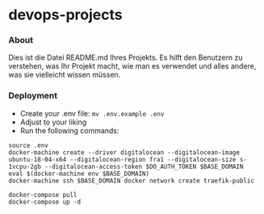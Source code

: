 devops-projects
===============

### About

Dies ist die Datei README.md Ihres Projekts. Es hilft den Benutzern zu verstehen, was Ihr
Projekt macht, wie man es verwendet und alles andere, was sie vielleicht wissen müssen.

### Deployment
* Create your .env file: `mv .env.example .env`
* Adjust to your liking
* Run the following commands:
```
source .env
docker-machine create --driver digitalocean --digitalocean-image ubuntu-18-04-x64 --digitalocean-region fra1 --digitalocean-size s-1vcpu-2gb --digitalocean-access-token $DO_AUTH_TOKEN $BASE_DOMAIN
eval $(docker-machine env $BASE_DOMAIN)
docker-machine ssh $BASE_DOMAIN docker network create traefik-public

docker-compose pull
docker-compose up -d
```